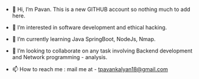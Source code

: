 - 👋 Hi, I’m Pavan. This is a new GITHUB account so nothing much to add here.
  
- 👀 I’m interested in software development and ethical hacking.
- 🌱 I’m currently learning Java SpringBoot, NodeJs, Nmap.
- 💞️ I’m looking to collaborate on any task involving Backend development and Network programming - analysis.
  
- 📫 How to reach me : mail me at - tpavankalyan18@gmail.com
